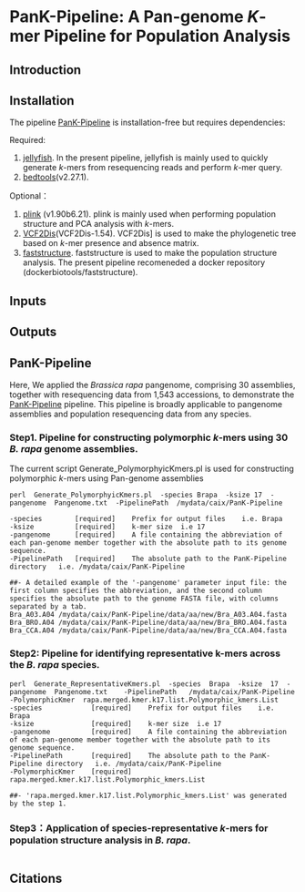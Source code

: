 # PanK-Pipeline: A Pan-genome _K_-mer Pipeline for Population Analysis

## Introduction

## Installation
The pipeline [PanK-Pipeline](https://github.com/caixu0518/PanK-Pipeline) is installation-free but requires dependencies: 

Required:
1. [jellyfish](https://github.com/gmarcais/Jellyfish). In the present pipeline, jellyfish is mainly used to quickly generate _k_-mers from resequencing reads and perform _k_-mer query.
2. [bedtools](https://github.com/arq5x/bedtools2)(v2.27.1).

Optional：
1. [plink](https://www.cog-genomics.org/plink2/) (v1.90b6.21). plink is mainly used when performing population structure and PCA analysis with _k_-mers.
2. [VCF2Dis](https://doi.org/10.1093/gigascience/giaf032)(VCF2Dis-1.54). VCF2Dis] is used to make the phylogenetic tree based on _k_-mer presence and absence matrix.
3. [faststructure](https://github.com/rajanil/fastStructure). faststructure is used to make the population structure analysis. The present pipeline recomeneded a docker repository (dockerbiotools/faststructure).   

## Inputs

## Outputs


## PanK-Pipeline
Here, We applied the _Brassica rapa_ pangenome, comprising 30 assemblies, together with resequencing data from 1,543 accessions, to demonstrate the [PanK-Pipeline](https://github.com/caixu0518/PanK-Pipeline) pipeline. This pipeline is broadly applicable to pangenome assemblies and population resequencing data from any species.

### Step1. Pipeline for constructing polymorphic _k_-mers using 30 _B. rapa_ genome assemblies.
The current script Generate_PolymorphyicKmers.pl is used for constructing polymorphic _k_-mers using Pan-genome assemblies
```
perl  Generate_PolymorphyicKmers.pl  -species Brapa  -ksize 17  -pangenome  Pangenome.txt  -PipelinePath  /mydata/caix/PanK-Pipeline

-species        [required]    Prefix for output files    i.e. Brapa
-ksize          [required]    k-mer size  i.e 17
-pangenome      [required]    A file containing the abbreviation of each pan-genome member together with the absolute path to its genome sequence.
-PipelinePath   [required]    The absolute path to the PanK-Pipeline directory   i.e. /mydata/caix/PanK-Pipeline

##- A detailed example of the '-pangenome' parameter input file: the first column specifies the abbreviation, and the second column specifies the absolute path to the genome FASTA file, with columns separated by a tab.
Bra_A03.A04	/mydata/caix/PanK-Pipeline/data/aa/new/Bra_A03.A04.fasta
Bra_BRO.A04	/mydata/caix/PanK-Pipeline/data/aa/new/Bra_BRO.A04.fasta
Bra_CCA.A04	/mydata/caix/PanK-Pipeline/data/aa/new/Bra_CCA.A04.fasta
```

### Step2: Pipeline for identifying representative k-mers across the _B. rapa_ species.
```
perl  Generate_RepresentativeKmers.pl  -species  Brapa  -ksize  17  -pangenome  Pangenome.txt    -PipelinePath   /mydata/caix/PanK-Pipeline   -PolymorphicKmer  rapa.merged.kmer.k17.list.Polymorphic_kmers.List
-species            [required]    Prefix for output files    i.e. Brapa
-ksize              [required]    k-mer size  i.e 17
-pangenome          [required]    A file containing the abbreviation of each pan-genome member together with the absolute path to its genome sequence.
-PipelinePath       [required]    The absolute path to the PanK-Pipeline directory   i.e. /mydata/caix/PanK-Pipeline
-PolymorphicKmer    [required]    rapa.merged.kmer.k17.list.Polymorphic_kmers.List

##- 'rapa.merged.kmer.k17.list.Polymorphic_kmers.List' was generated by the step 1.

```
### Step3：Application of species-representative _k_-mers for population structure analysis in _B. rapa_.
```

```


## Citations


